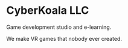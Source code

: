 # CyberKoala LLC

Game development studio and e-learning.

We make VR games that nobody ever created.
